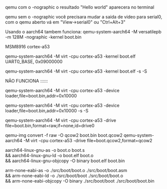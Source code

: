 qemu com o -nographic o resultado "Hello world" aparecera no terminal 

qemu sem o -nographic você precisara mudar a saida de video para serial0, com o qemu aberto vá em "View->serial0" ou "Ctrl+Alt+3"


Usando o aarch64 tambem funciona:
qemu-system-aarch64 -M versatilepb -m 128M -nographic -kernel boot.bin



MSM8916 
cortex-a53

qemu-system-aarch64 -M virt -cpu cortex-a53 -kernel boot.elf
UART0_BASE, 0x09000000


qemu-system-aarch64 -M virt -cpu cortex-a53 -kernel boot.elf -s -S


NÃO FUNCIONA ::::::

qemu-system-aarch64 -M virt -cpu cortex-a53 -device loader,file=boot.bin,addr=0x10000

qemu-system-aarch64 -M virt -cpu cortex-a53 -device loader,file=boot.bin,addr=0x10000 -s -S



qemu-system-aarch64 -M virt -cpu cortex-a53 -drive file=boot.bin,format=raw,if=none,id=drive0


qemu-img convert -f raw -O qcow2 boot.bin boot.qcow2
qemu-system-aarch64 -M virt -cpu cortex-a53 -drive file=boot.qcow2,format=qcow2



aarch64-linux-gnu-as -o boot.o boot.s \
&& aarch64-linux-gnu-ld -o boot.elf boot.o \
&& aarch64-linux-gnu-objcopy -O binary boot.elf boot.bin

arm-none-eabi-as -o ./src/boot/boot.o ./src/boot/boot.asm \
&& arm-none-eabi-ld -o ./src/boot/boot ./src/boot/boot.o \
&& arm-none-eabi-objcopy -O binary ./src/boot/boot ./src/boot/boot.bin